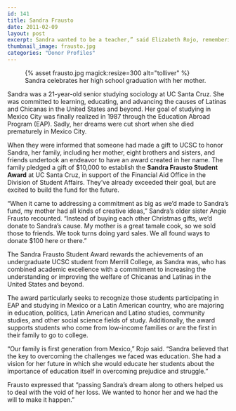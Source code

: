 ```yaml
---
id: 141
title: Sandra Frausto
date: 2011-02-09
layout: post
excerpt: Sandra wanted to be a teacher,” said Elizabeth Rojo, remembering her sister’s aspirations. “She saw how hard our mother worked to put all eight of us through school and how important our education was to her. For Sandra, there was never any question that she would go on to college.
thumbnail_image: frausto.jpg
categories: "Donor Profiles"
---
```

<figure class="inline-image right">
{% asset frausto.jpg magick:resize=300 alt="tolliver" %}<figcaption>Sandra celebrates her high school graduation with her mother.</figcaption></figure>

Sandra was a 21-year-old senior studying sociology at UC Santa Cruz. She was committed to learning, educating, and advancing the causes of Latinas and Chicanas in the United States and beyond. Her goal of studying in Mexico City was finally realized in 1987 through the Education Abroad Program (EAP). Sadly, her dreams were cut short when she died prematurely in Mexico City.

When they were informed that someone had made a gift to UCSC to honor Sandra, her family, including her mother, eight brothers and sisters, and friends undertook an endeavor to have an award created in her name. The family pledged a gift of $10,000 to establish the **Sandra Frausto Student Award** at UC Santa Cruz, in support of the Financial Aid Office in the Division of Student Affairs. They’ve already exceeded their goal, but are excited to build the fund for the future.

“When it came to addressing a commitment as big as we’d made to Sandra’s fund, my mother had all kinds of creative ideas,” Sandra’s older sister Angie Frausto recounted. “Instead of buying each other Christmas gifts, we’d donate to Sandra’s cause. My mother is a great tamale cook, so we sold those to friends. We took turns doing yard sales. We all found ways to donate $100 here or there.”

The Sandra Frausto Student Award rewards the achievements of an undergraduate UCSC student from Merrill College, as Sandra was, who has combined academic excellence with a commitment to increasing the understanding or improving the welfare of Chicanas and Latinas in the United States and beyond.

The award particularly seeks to recognize those students participating in EAP and studying in Mexico or a Latin American country, who are majoring in education, politics, Latin American and Latino studies, community studies, and other social science fields of study. Additionally, the award supports students who come from low-income families or are the first in their family to go to college.

“Our family is first generation from Mexico,” Rojo said. “Sandra believed that the key to overcoming the challenges we faced was education. She had a vision for her future in which she would educate her students about the importance of education itself in overcoming prejudice and struggle.”

Frausto expressed that “passing Sandra’s dream along to others helped us to deal with the void of her loss. We wanted to honor her and we had the will to make it happen.”

